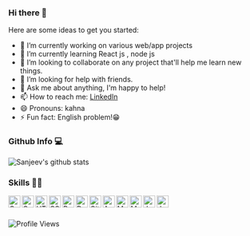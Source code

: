 ### Hi there 👋


Here are some ideas to get you started:

- 🔭 I’m currently working on  various web/app projects
- 🌱 I’m currently learning React js , node js
- 👯 I’m looking to collaborate on any project that'll help me learn new things.
- 🤔 I’m looking for help with friends.
- 💬 Ask me about anything, I'm happy to help!
- 📫 How to reach me: [LinkedIn](https://in.linkedin.com/in/sanjeev-kumar-sahoo-0112b3185)
- 😄 Pronouns: kahna
- ⚡ Fun fact: English problem!😁

### Github Info 💻
 <img align="center" src="https://github-readme-stats.vercel.app/api?username=sanjeevkumar321&theme=graywhite&show_icons=true" alt="Sanjeev's github stats" />
 
### Skills 👨‍💻
<img align="left" alt="C" width="24px" src="https://cdn.jsdelivr.net/npm/simple-icons@3.2.0/icons/c.svg" />
<img align="left" alt="C++" width="24px" src="https://cdn.jsdelivr.net/npm/simple-icons@3.2.0/icons/cplusplus.svg" />
<img align="left" alt="HTML" width="24px" src="https://cdn.jsdelivr.net/npm/simple-icons@3.2.0/icons/html5.svg" />
<img align="left" alt="CSS" width="24px" src="https://cdn.jsdelivr.net/npm/simple-icons@3.2.0/icons/css3.svg" />
<img align="left" alt="Python" width="24px" src="https://cdn.jsdelivr.net/npm/simple-icons@3.2.0/icons/python.svg" />
<img align="left" alt="Dart" width="24px" src="https://cdn.jsdelivr.net/npm/simple-icons@3.2.0/icons/dart.svg" />
<img align="left" alt="GitHub" width="24px" src="https://cdn.jsdelivr.net/npm/simple-icons@3.2.0/icons/github.svg" />
<img align="left" alt="Android" width="24px" src="https://cdn.jsdelivr.net/npm/simple-icons@3.2.0/icons/android.svg" />
<img align="left" alt="MongoDB" width="24px" src="https://cdn.jsdelivr.net/npm/simple-icons@3.2.0/icons/mongodb.svg" />
<img align="left" alt="MySQL" width="24px" src="https://cdn.jsdelivr.net/npm/simple-icons@3.2.0/icons/mysql.svg" />
<img align="left" alt="JavaScript" width="24px" src="https://cdn.jsdelivr.net/npm/simple-icons@3.2.0/icons/javascript.svg" />
<img align="left" alt="Java" width="24px" src="https://cdn.jsdelivr.net/npm/simple-icons@3.2.0/icons/java.svg" />

</br>
</br>



![Profile Views](https://hits.seeyoufarm.com/api/count/incr/badge.svg?url=https://github.com/sanjeevkumar321/&title=Profile%20Views)
